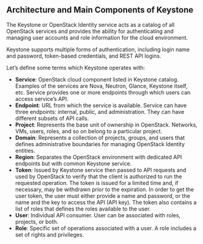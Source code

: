 ## Architecture and Main Components of Keystone

The Keystone or OpenStack Identity service acts as a catalog of all OpenStack 
services and provides the ability for authenticating and managing user accounts 
and role information for the cloud environment. 

Keystone supports multiple forms of authentication, including login name and
password, token-based credentials, and REST API logins. 

Let’s define some terms which Keystone operates with:

* __Service__: OpenStack cloud component listed in Keystone catalog. 
Examples of the services are Nova, Neutron, Glance, Keystone itself, etc. 
Service provides one or more endpoints through which users can access 
service’s API.
* __Endpoint__: URL from which the service is available. Service can have 
three endpoints: internal, public, and administration. They can have different 
subsets of API calls. 
* __Project__: Represents the base unit of ownership in OpenStack. Networks,
VMs, users, roles, and so on belong to a particular project. 
* __Domain__: Represents a collection of projects, groups, and users that 
defines administrative boundaries for managing OpenStack Identity entities.
* __Region__: Separates the OpenStack environment with dedicated API 
endpoints but with common Keystone service.
* __Token__: Issued by Keystone service then passed to API requests and used
by OpenStack to verify that the client is authorized to run the requested
operation. The token is issued for a limited time and, if necessary, may be
withdrawn prior to the expiration. In order to get the user token, the user must
either provide a name and password, or the name and the key to access the
API (API key). The token also contains a list of roles that defines the roles
available to the user.
* __User__: Individual API consumer. User can be associated with roles, 
projects, or both.
* __Role__: Specific set of operations associated with a user. A role 
includes a set of rights and privileges.